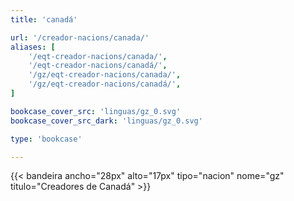 ```yaml
---
title: 'canadá'

url: '/creador-nacions/canada/'
aliases: [
    '/eqt-creador-nacions/canada/',
    '/eqt-creador-nacions/canadá/',
    '/gz/eqt-creador-nacions/canada/',
    '/gz/eqt-creador-nacions/canadá/',
]

bookcase_cover_src: 'linguas/gz_0.svg'
bookcase_cover_src_dark: 'linguas/gz_0.svg'

type: 'bookcase'

---
```

{{< bandeira ancho="28px" alto="17px" tipo="nacion" nome="gz" titulo="Creadores de Canadá" >}}
